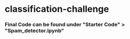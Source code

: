# classification-challenge

### Final Code can be found under "Starter Code" > "Spam_detector.ipynb"
